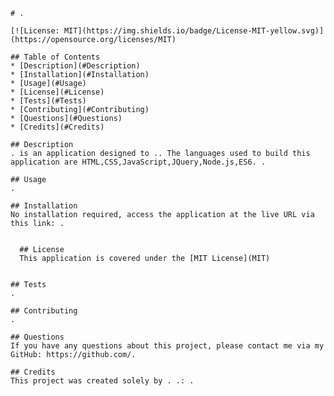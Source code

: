 
    # .
    
    [![License: MIT](https://img.shields.io/badge/License-MIT-yellow.svg)](https://opensource.org/licenses/MIT)
    
    ## Table of Contents
    * [Description](#Description)
    * [Installation](#Installation)
    * [Usage](#Usage)
    * [License](#License)
    * [Tests](#Tests)
    * [Contributing](#Contributing)
    * [Questions](#Questions)
    * [Credits](#Credits)
 
    ## Description
    . is an application designed to .. The languages used to build this application are HTML,CSS,JavaScript,JQuery,Node.js,ES6. .

    ## Usage
    .

    ## Installation
    No installation required, access the application at the live URL via this link: . 

    
      ## License
      This application is covered under the [MIT License](MIT)
    

    ## Tests
    .

    ## Contributing
    .

    ## Questions
    If you have any questions about this project, please contact me via my GitHub: https://github.com/.

    ## Credits
    This project was created solely by . .: .
    